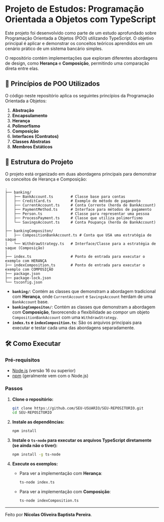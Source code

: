 # Projeto de Estudos: Programação Orientada a Objetos com TypeScript

Este projeto foi desenvolvido como parte de um estudo aprofundado sobre Programação Orientada a Objetos (POO) utilizando TypeScript. O objetivo principal é aplicar e demonstrar os conceitos teóricos aprendidos em um cenário prático de um sistema bancário simples.

O repositório contém implementações que exploram diferentes abordagens de design, como **Herança** e **Composição**, permitindo uma comparação direta entre elas.

## 🚀 Princípios de POO Utilizados
O código neste repositório aplica os seguintes princípios da Programação Orientada a Objetos:

1. **Abstração**
2. **Encapsulamento**
3. **Herança**
4. **Polimorfismo**
5. **Composição**
6. **Interfaces (Contratos)**
7. **Classes Abstratas**
8. **Membros Estáticos**

## 📂 Estrutura do Projeto

O projeto está organizado em duas abordagens principais para demonstrar os conceitos de Herança e Composição:

```
.
├── banking/
│   ├── BankAccount.ts        # Classe base para contas
│   ├── CreditCard.ts         # Exemplo de método de pagamento
│   ├── CurrentAccount.ts     # Conta Corrente (herda de BankAccount)
│   ├── PaymentMethod.ts      # Interface para métodos de pagamento
│   ├── Person.ts             # Classe para representar uma pessoa
│   ├── ProcessPayment.ts     # Classe que utiliza polimorfismo
│   └── SavingsAccount.ts     # Conta Poupança (herda de BankAccount)
│
├── bankingCompositon/
│   ├── CompositionBankAccount.ts # Conta que USA uma estratégia de saque
│   └── WithdrawStrategy.ts   # Interface/Classe para a estratégia de saque (Composição)
│
├── index.ts                  # Ponto de entrada para executar o exemplo com HERANÇA
├── indexComposition.ts       # Ponto de entrada para executar o exemplo com COMPOSIÇÃO
├── package.json
├── package-lock.json
└── tsconfig.json
```

-   **`banking/`**: Contém as classes que demonstram a abordagem tradicional com **Herança**, onde `CurrentAccount` e `SavingsAccount` herdam de uma `BankAccount` base.
-   **`bankingCompositon/`**: Contém as classes que demonstram a abordagem com **Composição**, favorecendo a flexibilidade ao compor um objeto `CompositionBankAccount` com uma `WithdrawStrategy`.
-   **`index.ts` e `indexComposition.ts`**: São os arquivos principais para executar e testar cada uma das abordagens separadamente.

## 🛠️ Como Executar

### Pré-requisitos

-   [Node.js](https://nodejs.org/en/) (versão 16 ou superior)
-   [npm](https://www.npmjs.com/) (geralmente vem com o Node.js)

### Passos

1.  **Clone o repositório:**
    ```bash
    git clone https://github.com/SEU-USUARIO/SEU-REPOSITORIO.git
    cd SEU-REPOSITORIO
    ```

2.  **Instale as dependências:**
    ```bash
    npm install
    ```

3.  **Instale o `ts-node` para executar os arquivos TypeScript diretamente (se ainda não o tiver):**
    ```bash
    npm install -g ts-node
    ```

4.  **Execute os exemplos:**

    -   Para ver a implementação com **Herança**:
        ```bash
        ts-node index.ts
        ```

    -   Para ver a implementação com **Composição**:
        ```bash
        ts-node indexComposition.ts
        ```

---

Feito por **Nícolas Oliveira Baptista Pereira**.
